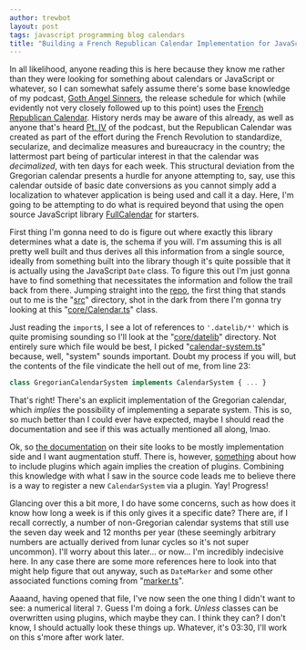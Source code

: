 ```yaml
---
author: trewbot
layout: post
tags: javascript programming blog calendars
title: "Building a French Republican Calendar Implementation for JavaScript"
---
```


In all likelihood, anyone reading this is here because they know me rather than
they were looking for something about calendars or JavaScript or whatever, so
I can somewhat safely assume there's some base knowledge of my podcast, [Goth
Angel Sinners][1], the release schedule for which (while evidently not very
closely followed up to this point) uses the [French Republican Calendar][2].
History nerds may be aware of this already, as well as anyone that's heard [Pt.
IV][3] of the podcast, but the Republican Calendar was created as part of the
effort during the French Revolution to standardize, secularize, and decimalize
measures and bureaucracy in the country; the lattermost part being of particular
interest in that the calendar was _decimalized_, with ten days for each week.
This structural deviation from the Gregorian calendar presents a hurdle for
anyone attempting to, say, use this calendar outside of basic date conversions
as you cannot simply add a localization to whatever application is being used
and call it a day. Here, I'm going to be attempting to do what is required
beyond that using the open source JavaScript library [FullCalendar][4] for
starters.

First thing I'm gonna need to do is figure out where exactly this library
determines what a date is, the schema if you will. I'm assuming this is all
pretty well built and thus derives all this information from a single source,
ideally from something built into the library though it's quite possible that it
is actually using the JavaScript `Date` class. To figure this out I'm just gonna
have to find something that necessitates the information and follow the trail
back from there. Jumping straight into the [repo][5], the first thing that
stands out to me is the "[src][6]" directory, shot in the dark from there I'm
gonna try looking at this "[core/Calendar.ts][7]" class.

Just reading the `import`s, I see a lot of references to `'.datelib/*'` which is
quite promising sounding so I'll look at the "[core/datelib][8]" directory.
Not entirely sure which file would be best, I picked "[calendar-system.ts][9]"
because, well, "system" sounds important. Doubt my process if you will, but the
contents of the file vindicate the hell out of me, from line 23:

```typescript
class GregorianCalendarSystem implements CalendarSystem { ... }
```

That's right! There's an explicit implementation of the Gregorian calendar,
which _implies_ the possibility of implementing a separate system. This is so,
so much better than I could ever have expected, maybe I should read the
documentation and see if this was actually mentioned all along, lmao.

Ok, so [the documentation][10] on their site looks to be mostly implementation
side and I want augmentation stuff. There is, however, [something][11] about how
to include plugins which again implies the creation of plugins. Combining this
knowledge with what I saw in the source code leads me to believe there is a way
to register a new `CalendarSystem` via a plugin. Yay! Progress!

Glancing over this a bit more, I do have some concerns, such as how does it know
how long a week is if this only gives it a specific date? There are, if I recall
correctly, a number of non-Gregorian calendar systems that still use the seven
day week and 12 months per year (these seemingly arbitrary numbers are actually
derived from lunar cycles so it's not super uncommon). I'll worry about this
later... or now... I'm incredibly indecisive here. In any case there are some
more references here to look into that might help figure that out anyway, such
as `DateMarker` and some other associated functions coming from
"[marker.ts][12]".

Aaaand, having opened that file, I've now seen the one thing I didn't want to
see: a numerical literal `7`. Guess I'm doing a fork. _Unless_ classes can be
overwritten using plugins, which maybe they can. I think they can? I don't know,
I should actually look these things up. Whatever, it's 03:30, I'll work on this
s'more after work later.

[1]:    https://twitter.com/gthnglsnnrs
[2]:    https://en.wikipedia.org/wiki/French_Republican_calendar
[3]:    https://anchor.fm/gthnglsnnrs/episodes/Part-IV-The-Paris-Commune-e2viul
[4]:    https://fullcalendar.io/
[5]:    https://github.com/fullcalendar/fullcalendar
[6]:    https://github.com/fullcalendar/fullcalendar/tree/5c271f1d0f603406530fed294b50315de3715055/src
[7]:    https://github.com/fullcalendar/fullcalendar/blob/5c271f1d0f603406530fed294b50315de3715055/src/core/Calendar.ts
[8]:    https://github.com/fullcalendar/fullcalendar/tree/5c271f1d0f603406530fed294b50315de3715055/src/core/datelib
[9]:    https://github.com/fullcalendar/fullcalendar/blob/5c271f1d0f603406530fed294b50315de3715055/src/core/datelib/calendar-system.ts
[10]:   https://fullcalendar.io/docs
[11]:   https://fullcalendar.io/docs/typescript
[12]:   https://github.com/fullcalendar/fullcalendar/blob/5c271f1d0f603406530fed294b50315de3715055/src/core/datelib/marker.ts
